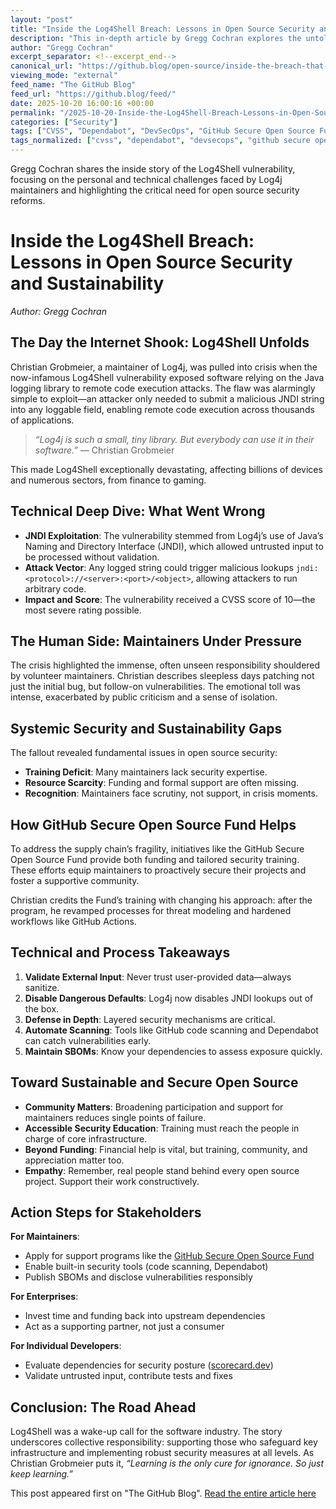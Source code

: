 ```yaml
---
layout: "post"
title: "Inside the Log4Shell Breach: Lessons in Open Source Security and Sustainability"
description: "This in-depth article by Gregg Cochran explores the untold story behind the Log4Shell vulnerability in the Log4j library, highlighting the immense technical and human challenges faced by maintainers. The piece examines the technical root of the breach, its vast impact, the personal toll on open source maintainers, and initiatives like the GitHub Secure Open Source Fund aimed at improving software supply chain security. Readers will gain actionable security best practices and learn about the systemic reforms needed to bolster the open source ecosystem’s resilience."
author: "Gregg Cochran"
excerpt_separator: <!--excerpt_end-->
canonical_url: "https://github.blog/open-source/inside-the-breach-that-broke-the-internet-the-untold-story-of-log4shell/"
viewing_mode: "external"
feed_name: "The GitHub Blog"
feed_url: "https://github.blog/feed/"
date: 2025-10-20 16:00:16 +00:00
permalink: "/2025-10-20-Inside-the-Log4Shell-Breach-Lessons-in-Open-Source-Security-and-Sustainability.html"
categories: ["Security"]
tags: ["CVSS", "Dependabot", "DevSecOps", "GitHub Secure Open Source Fund", "Java Security", "JNDI", "Log4j", "Log4Shell", "News", "Open Source", "Open Source Security", "OpenSSF", "Remote Code Execution", "SBOM", "Security", "Security Best Practices", "Software Maintenance", "Supply Chain Security", "Vulnerability Management"]
tags_normalized: ["cvss", "dependabot", "devsecops", "github secure open source fund", "java security", "jndi", "log4j", "log4shell", "news", "open source", "open source security", "openssf", "remote code execution", "sbom", "security", "security best practices", "software maintenance", "supply chain security", "vulnerability management"]
---
```


Gregg Cochran shares the inside story of the Log4Shell vulnerability, focusing on the personal and technical challenges faced by Log4j maintainers and highlighting the critical need for open source security reforms.<!--excerpt_end-->

# Inside the Log4Shell Breach: Lessons in Open Source Security and Sustainability

*Author: Gregg Cochran*

## The Day the Internet Shook: Log4Shell Unfolds

Christian Grobmeier, a maintainer of Log4j, was pulled into crisis when the now-infamous Log4Shell vulnerability exposed software relying on the Java logging library to remote code execution attacks. The flaw was alarmingly simple to exploit—an attacker only needed to submit a malicious JNDI string into any loggable field, enabling remote code execution across thousands of applications.

> *“Log4j is such a small, tiny library. But everybody can use it in their software.”*  — Christian Grobmeier

This made Log4Shell exceptionally devastating, affecting billions of devices and numerous sectors, from finance to gaming.

## Technical Deep Dive: What Went Wrong

- **JNDI Exploitation**: The vulnerability stemmed from Log4j’s use of Java’s Naming and Directory Interface (JNDI), which allowed untrusted input to be processed without validation.
- **Attack Vector**: Any logged string could trigger malicious lookups `jndi:<protocol>://<server>:<port>/<object>`, allowing attackers to run arbitrary code.
- **Impact and Score**: The vulnerability received a CVSS score of 10—the most severe rating possible.

## The Human Side: Maintainers Under Pressure

The crisis highlighted the immense, often unseen responsibility shouldered by volunteer maintainers. Christian describes sleepless days patching not just the initial bug, but follow-on vulnerabilities. The emotional toll was intense, exacerbated by public criticism and a sense of isolation.

## Systemic Security and Sustainability Gaps

The fallout revealed fundamental issues in open source security:

- **Training Deficit**: Many maintainers lack security expertise.
- **Resource Scarcity**: Funding and formal support are often missing.
- **Recognition**: Maintainers face scrutiny, not support, in crisis moments.

## How GitHub Secure Open Source Fund Helps

To address the supply chain’s fragility, initiatives like the GitHub Secure Open Source Fund provide both funding and tailored security training. These efforts equip maintainers to proactively secure their projects and foster a supportive community.

Christian credits the Fund’s training with changing his approach: after the program, he revamped processes for threat modeling and hardened workflows like GitHub Actions.

## Technical and Process Takeaways

1. **Validate External Input**: Never trust user-provided data—always sanitize.
2. **Disable Dangerous Defaults**: Log4j now disables JNDI lookups out of the box.
3. **Defense in Depth**: Layered security mechanisms are critical.
4. **Automate Scanning**: Tools like GitHub code scanning and Dependabot can catch vulnerabilities early.
5. **Maintain SBOMs**: Know your dependencies to assess exposure quickly.

## Toward Sustainable and Secure Open Source

- **Community Matters**: Broadening participation and support for maintainers reduces single points of failure.
- **Accessible Security Education**: Training must reach the people in charge of core infrastructure.
- **Beyond Funding**: Financial help is vital, but training, community, and appreciation matter too.
- **Empathy**: Remember, real people stand behind every open source project. Support their work constructively.

## Action Steps for Stakeholders

**For Maintainers**:

- Apply for support programs like the [GitHub Secure Open Source Fund](https://resources.github.com/github-secure-open-source-fund/)
- Enable built-in security tools (code scanning, Dependabot)
- Publish SBOMs and disclose vulnerabilities responsibly

**For Enterprises**:

- Invest time and funding back into upstream dependencies
- Act as a supporting partner, not just a consumer

**For Individual Developers**:

- Evaluate dependencies for security posture ([scorecard.dev](https://scorecard.dev/))
- Validate untrusted input, contribute tests and fixes

## Conclusion: The Road Ahead

Log4Shell was a wake-up call for the software industry. The story underscores collective responsibility: supporting those who safeguard key infrastructure and implementing robust security measures at all levels. As Christian Grobmeier puts it, *“Learning is the only cure for ignorance. So just keep learning.”*

This post appeared first on "The GitHub Blog". [Read the entire article here](https://github.blog/open-source/inside-the-breach-that-broke-the-internet-the-untold-story-of-log4shell/)

